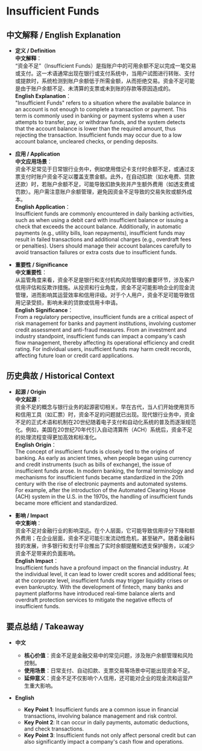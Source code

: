 # Insufficient Funds

## 中文解释 / English Explanation

* **定义 / Definition**  
  **中文解释**：  
  “资金不足”（Insufficient Funds）是指账户中的可用余额不足以完成一笔交易或支付。这一术语通常出现在银行或支付系统中，当用户试图进行转账、支付或提款时，系统检测到账户余额低于所需金额，从而拒绝交易。资金不足可能是由于账户余额不足、未清算的支票或未到账的存款等原因造成的。  
  **English Explanation**：  
  "Insufficient Funds" refers to a situation where the available balance in an account is not enough to complete a transaction or payment. This term is commonly used in banking or payment systems when a user attempts to transfer, pay, or withdraw funds, and the system detects that the account balance is lower than the required amount, thus rejecting the transaction. Insufficient funds may occur due to a low account balance, uncleared checks, or pending deposits.

* **应用 / Application**  
  **中文应用场景**：  
  资金不足常见于日常银行业务中，例如使用借记卡支付时余额不足，或通过支票支付时账户资金不足以覆盖支票金额。此外，在自动扣款（如水电费、贷款还款）时，若账户余额不足，可能导致扣款失败并产生额外费用（如透支费或罚款）。用户需注意账户余额管理，避免因资金不足导致的交易失败或额外成本。  
  **English Application**：  
  Insufficient funds are commonly encountered in daily banking activities, such as when using a debit card with insufficient balance or issuing a check that exceeds the account balance. Additionally, in automatic payments (e.g., utility bills, loan repayments), insufficient funds may result in failed transactions and additional charges (e.g., overdraft fees or penalties). Users should manage their account balances carefully to avoid transaction failures or extra costs due to insufficient funds.

* **重要性 / Significance**  
  **中文重要性**：  
  从监管角度来看，资金不足是银行和支付机构风险管理的重要环节，涉及客户信用评估和反欺诈措施。从投资和行业角度，资金不足可能影响企业的现金流管理，进而影响其运营效率和信用评级。对于个人用户，资金不足可能导致信用记录受损，影响未来的贷款或信用卡申请。  
  **English Significance**：  
  From a regulatory perspective, insufficient funds are a critical aspect of risk management for banks and payment institutions, involving customer credit assessment and anti-fraud measures. From an investment and industry standpoint, insufficient funds can impact a company's cash flow management, thereby affecting its operational efficiency and credit rating. For individual users, insufficient funds may harm credit records, affecting future loan or credit card applications.

## 历史典故 / Historical Context

* **起源 / Origin**  
  **中文起源**：  
  资金不足的概念与银行业务的起源密切相关。早在古代，当人们开始使用货币和信用工具（如汇票）时，资金不足的问题就已出现。现代银行业务中，资金不足的正式术语和机制在20世纪随着电子支付和自动化系统的普及而逐渐规范化。例如，美国在20世纪70年代引入自动清算所（ACH）系统后，资金不足的处理流程变得更加高效和标准化。  
  **English Origin**：  
  The concept of insufficient funds is closely tied to the origins of banking. As early as ancient times, when people began using currency and credit instruments (such as bills of exchange), the issue of insufficient funds arose. In modern banking, the formal terminology and mechanisms for insufficient funds became standardized in the 20th century with the rise of electronic payments and automated systems. For example, after the introduction of the Automated Clearing House (ACH) system in the U.S. in the 1970s, the handling of insufficient funds became more efficient and standardized.

* **影响 / Impact**  
  **中文影响**：  
  资金不足对金融行业的影响深远。在个人层面，它可能导致信用评分下降和额外费用；在企业层面，资金不足可能引发流动性危机，甚至破产。随着金融科技的发展，许多银行和支付平台推出了实时余额提醒和透支保护服务，以减少资金不足带来的负面影响。  
  **English Impact**：  
  Insufficient funds have a profound impact on the financial industry. At the individual level, it can lead to lower credit scores and additional fees; at the corporate level, insufficient funds may trigger liquidity crises or even bankruptcy. With the development of fintech, many banks and payment platforms have introduced real-time balance alerts and overdraft protection services to mitigate the negative effects of insufficient funds.

## 要点总结 / Takeaway

* **中文**  
  - **核心价值**：资金不足是金融交易中的常见问题，涉及账户余额管理和风险控制。  
  - **使用场景**：日常支付、自动扣款、支票交易等场景中可能出现资金不足。  
  - **延伸意义**：资金不足不仅影响个人信用，还可能对企业的现金流和运营产生重大影响。  

* **English**  
  - **Key Point 1**: Insufficient funds are a common issue in financial transactions, involving balance management and risk control.  
  - **Key Point 2**: It can occur in daily payments, automatic deductions, and check transactions.  
  - **Key Point 3**: Insufficient funds not only affect personal credit but can also significantly impact a company's cash flow and operations.